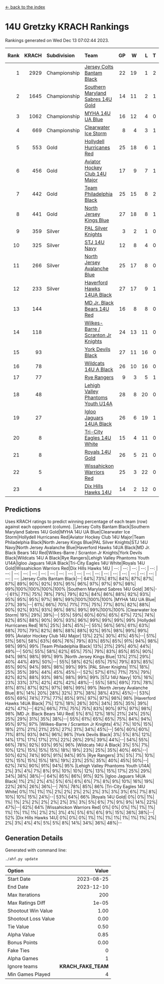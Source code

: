 [<- back to the index](readme.md)
# 14U Gretzky KRACH Rankings
Rankings generated on Wed Dec 13 07:02:44 2023.

Rank|KRACH|Subdivision|Team|GP|W|L|T|OTW|OTL|SoS|Exp Wins|Win Diff
---:|---:|:---|:---|---:|---:|---:|---:|---:|---:|---:|---:|---:
1|2929|Championship|[Jersey Colts Bantam Black](https://gamesheetstats.com/seasons/3659/teams/140580/schedule)|22|19|1|2|2|0|339|20.8|-0.0
2|1645|Championship|[Southern Maryland Sabres 14U Gold](https://gamesheetstats.com/seasons/3659/teams/140588/schedule)|14|11|2|1|0|0|471|12.3|-0.0
3|1062|Championship|[MYHA 14U UA Blue](https://gamesheetstats.com/seasons/3659/teams/140583/schedule)|16|12|4|0|2|2|475|12.8|-0.0
4|669|Championship|[Clearwater Ice Storm](https://gamesheetstats.com/seasons/3659/teams/142500/schedule)|8|4|3|1|0|0|805|5.3|-0.0
5|553|Gold|[Hollydell Hurricanes Red](https://gamesheetstats.com/seasons/3659/teams/140578/schedule)|25|18|6|1|1|1|383|19.4|0.0
6|456|Gold|[Aviator Hockey Club 14U Major](https://gamesheetstats.com/seasons/3659/teams/140575/schedule)|17|9|7|1|1|1|728|10.3|-0.0
7|442|Gold|[Team Philadelphia Black](https://gamesheetstats.com/seasons/3659/teams/140590/schedule)|25|15|8|2|2|2|577|16.8|-0.0
8|441|Gold|[North Jersey Kings Blue](https://gamesheetstats.com/seasons/3659/teams/140585/schedule)|27|18|8|1|3|1|435|19.4|0.0
9|359|Silver|[PAL Silver Knights](https://gamesheetstats.com/seasons/3659/teams/140614/schedule)|3|2|1|0|0|0|231|2.8|-0.0
10|325|Silver|[STJ 14U Navy](https://gamesheetstats.com/seasons/3659/teams/140589/schedule)|12|8|4|0|0|1|403|8.9|0.0
11|266|Silver|[North Jersey Avalanche Blue](https://gamesheetstats.com/seasons/3659/teams/140584/schedule)|25|17|8|0|0|1|305|17.9|0.0
12|233|Silver|[Haverford Hawks 14UA Black](https://gamesheetstats.com/seasons/3659/teams/140577/schedule)|27|17|9|1|0|2|313|18.4|0.0
13|144||[MD Jr. Black Bears 14U Red](https://gamesheetstats.com/seasons/3659/teams/140581/schedule)|16|8|8|0|0|1|234|8.9|0.0
14|118||[Wilkes-Barre / Scranton Jr Knights](https://gamesheetstats.com/seasons/3659/teams/140593/schedule)|24|13|11|0|2|0|225|13.9|0.0
15|93||[York Devils Black](https://gamesheetstats.com/seasons/3659/teams/140595/schedule)|27|11|16|0|1|0|450|11.9|0.0
16|78||[Wildcats 14U A Black](https://gamesheetstats.com/seasons/3659/teams/140592/schedule)|26|10|16|0|1|2|608|10.9|0.0
17|77||[Rye Rangers](https://gamesheetstats.com/seasons/3659/teams/140587/schedule)|9|3|5|1|1|1|341|4.4|0.0
18|48||[Lehigh Valley Phantoms Youth U14A](https://gamesheetstats.com/seasons/3659/teams/140582/schedule)|28|8|20|0|0|0|518|8.9|0.0
19|27||[Igloo Jaguars 14UA Black](https://gamesheetstats.com/seasons/3659/teams/140579/schedule)|26|6|19|1|0|0|424|7.4|0.0
20|8||[Tri-City Eagles 14U White](https://gamesheetstats.com/seasons/3659/teams/140591/schedule)|15|4|11|0|0|0|128|4.9|0.0
21|8||[Royals 14U Gold](https://gamesheetstats.com/seasons/3659/teams/140586/schedule)|26|5|21|0|0|1|124|5.9|0.0
22|5||[Wissahickon Warriors Red](https://gamesheetstats.com/seasons/3659/teams/140594/schedule)|25|3|22|0|0|0|216|3.9|0.0
23|4||[Dix Hills Hawks 14U](https://gamesheetstats.com/seasons/3659/teams/140576/schedule)|14|2|12|0|0|0|164|2.9|0.0

## Predictions
Uses KRACH ratings to predict winning percentage of each team (row) against each opponent (column).
||Jersey Colts Bantam Black|Southern Maryland Sabres 14U Gold|MYHA 14U UA Blue|Clearwater Ice Storm|Hollydell Hurricanes Red|Aviator Hockey Club 14U Major|Team Philadelphia Black|North Jersey Kings Blue|PAL Silver Knights|STJ 14U Navy|North Jersey Avalanche Blue|Haverford Hawks 14UA Black|MD Jr. Black Bears 14U Red|Wilkes-Barre / Scranton Jr Knights|York Devils Black|Wildcats 14U A Black|Rye Rangers|Lehigh Valley Phantoms Youth U14A|Igloo Jaguars 14UA Black|Tri-City Eagles 14U White|Royals 14U Gold|Wissahickon Warriors Red|Dix Hills Hawks 14U
| --: | --: | --: | --: | --: | --: | --: | --: | --: | --: | --: | --: | --: | --: | --: | --: | --: | --: | --: | --: | --: | --: | --: | --: 
|Jersey Colts Bantam Black|--| 64%| 73%| 81%| 84%| 87%| 87%| 87%| 89%| 90%| 92%| 93%| 95%| 96%| 97%| 97%| 97%| 98%| 99%|100%|100%|100%|100%
|Southern Maryland Sabres 14U Gold| 36%|--| 61%| 71%| 75%| 78%| 79%| 79%| 82%| 84%| 86%| 88%| 92%| 93%| 95%| 95%| 95%| 97%| 98%| 99%|100%|100%|100%
|MYHA 14U UA Blue| 27%| 39%|--| 61%| 66%| 70%| 71%| 71%| 75%| 77%| 80%| 82%| 88%| 90%| 92%| 93%| 93%| 96%| 98%| 99%| 99%|100%|100%
|Clearwater Ice Storm| 19%| 29%| 39%|--| 55%| 59%| 60%| 60%| 65%| 67%| 72%| 74%| 82%| 85%| 88%| 90%| 90%| 93%| 96%| 99%| 99%| 99%| 99%
|Hollydell Hurricanes Red| 16%| 25%| 34%| 45%|--| 55%| 56%| 56%| 61%| 63%| 68%| 70%| 79%| 82%| 86%| 88%| 88%| 92%| 95%| 98%| 99%| 99%| 99%
|Aviator Hockey Club 14U Major| 13%| 22%| 30%| 41%| 45%|--| 51%| 51%| 56%| 58%| 63%| 66%| 76%| 79%| 83%| 85%| 85%| 91%| 94%| 98%| 98%| 99%| 99%
|Team Philadelphia Black| 13%| 21%| 29%| 40%| 44%| 49%|--| 50%| 55%| 58%| 62%| 65%| 75%| 79%| 83%| 85%| 85%| 90%| 94%| 98%| 98%| 99%| 99%
|North Jersey Kings Blue| 13%| 21%| 29%| 40%| 44%| 49%| 50%|--| 55%| 58%| 62%| 65%| 75%| 79%| 83%| 85%| 85%| 90%| 94%| 98%| 98%| 99%| 99%
|PAL Silver Knights| 11%| 18%| 25%| 35%| 39%| 44%| 45%| 45%|--| 52%| 57%| 61%| 71%| 75%| 79%| 82%| 82%| 88%| 93%| 98%| 98%| 99%| 99%
|STJ 14U Navy| 10%| 16%| 23%| 33%| 37%| 42%| 42%| 42%| 48%|--| 55%| 58%| 69%| 73%| 78%| 81%| 81%| 87%| 92%| 97%| 98%| 99%| 99%
|North Jersey Avalanche Blue|  8%| 14%| 20%| 28%| 32%| 37%| 38%| 38%| 43%| 45%|--| 53%| 65%| 69%| 74%| 77%| 77%| 85%| 91%| 97%| 97%| 98%| 98%
|Haverford Hawks 14UA Black|  7%| 12%| 18%| 26%| 30%| 34%| 35%| 35%| 39%| 42%| 47%|--| 62%| 66%| 71%| 75%| 75%| 83%| 90%| 97%| 97%| 98%| 98%
|MD Jr. Black Bears 14U Red|  5%|  8%| 12%| 18%| 21%| 24%| 25%| 25%| 29%| 31%| 35%| 38%|--| 55%| 61%| 65%| 65%| 75%| 84%| 94%| 95%| 97%| 97%
|Wilkes-Barre / Scranton Jr Knights|  4%|  7%| 10%| 15%| 18%| 21%| 21%| 21%| 25%| 27%| 31%| 34%| 45%|--| 56%| 60%| 60%| 71%| 81%| 93%| 94%| 96%| 96%
|York Devils Black|  3%|  5%|  8%| 12%| 14%| 17%| 17%| 17%| 21%| 22%| 26%| 29%| 39%| 44%|--| 54%| 55%| 66%| 78%| 92%| 93%| 95%| 96%
|Wildcats 14U A Black|  3%|  5%|  7%| 10%| 12%| 15%| 15%| 15%| 18%| 19%| 23%| 25%| 35%| 40%| 46%|--| 50%| 62%| 74%| 90%| 91%| 94%| 95%
|Rye Rangers|  3%|  5%|  7%| 10%| 12%| 15%| 15%| 15%| 18%| 19%| 23%| 25%| 35%| 40%| 45%| 50%|--| 62%| 74%| 90%| 91%| 94%| 95%
|Lehigh Valley Phantoms Youth U14A|  2%|  3%|  4%|  7%|  8%|  9%| 10%| 10%| 12%| 13%| 15%| 17%| 25%| 29%| 34%| 38%| 38%|--| 64%| 85%| 86%| 91%| 92%
|Igloo Jaguars 14UA Black|  1%|  2%|  2%|  4%|  5%|  6%|  6%|  6%|  7%|  8%|  9%| 10%| 16%| 19%| 22%| 26%| 26%| 36%|--| 76%| 78%| 85%| 86%
|Tri-City Eagles 14U White|  0%|  1%|  1%|  1%|  2%|  2%|  2%|  2%|  2%|  3%|  3%|  3%|  6%|  7%|  8%| 10%| 10%| 15%| 24%|--| 53%| 64%| 66%
|Royals 14U Gold|  0%|  0%|  1%|  1%|  1%|  2%|  2%|  2%|  2%|  2%|  3%|  3%|  5%|  6%|  7%|  9%|  9%| 14%| 22%| 47%|--| 62%| 64%
|Wissahickon Warriors Red|  0%|  0%|  0%|  1%|  1%|  1%|  1%|  1%|  1%|  1%|  2%|  2%|  3%|  4%|  5%|  6%|  6%|  9%| 15%| 36%| 38%|--| 52%
|Dix Hills Hawks 14U|  0%|  0%|  0%|  1%|  1%|  1%|  1%|  1%|  1%|  1%|  2%|  2%|  3%|  4%|  4%|  5%|  5%|  8%| 14%| 34%| 36%| 48%|--

## Generation Details

Generated with command line:
```
./ahf.py update
```

| Option | Value |
| :----- | ----: |
| Start Date | 2023-08-25 |
| End Date | 2023-12-10 |
| Max Iterations | 200 |
| Max Ratings Diff | 1e-05 |
| Shootout Win Value | 1.00 |
| Shootout Loss Value | 0.00 |
| Tie Value | 0.50 |
| Alpha Value | 0.85 |
| Bonus Points | 0.00 |
| Fake Ties | 0 |
| Alpha Games | 1 |
| Ignore teams | __KRACH_FAKE_TEAM__ |
| Min Games Played | 4 |

